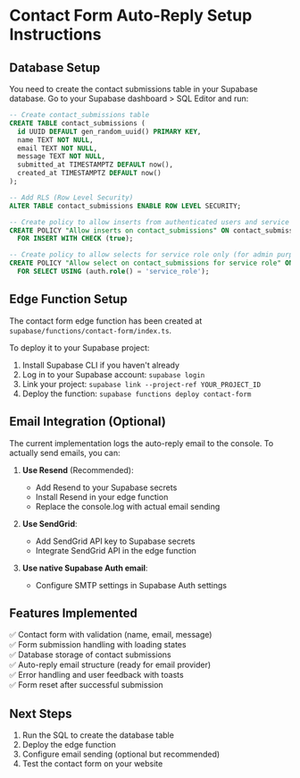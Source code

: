 # Contact Form Auto-Reply Setup Instructions

## Database Setup

You need to create the contact submissions table in your Supabase database. Go to your Supabase dashboard > SQL Editor and run:

```sql
-- Create contact_submissions table
CREATE TABLE contact_submissions (
  id UUID DEFAULT gen_random_uuid() PRIMARY KEY,
  name TEXT NOT NULL,
  email TEXT NOT NULL,
  message TEXT NOT NULL,
  submitted_at TIMESTAMPTZ DEFAULT now(),
  created_at TIMESTAMPTZ DEFAULT now()
);

-- Add RLS (Row Level Security)
ALTER TABLE contact_submissions ENABLE ROW LEVEL SECURITY;

-- Create policy to allow inserts from authenticated users and service role
CREATE POLICY "Allow inserts on contact_submissions" ON contact_submissions
  FOR INSERT WITH CHECK (true);

-- Create policy to allow selects for service role only (for admin purposes)
CREATE POLICY "Allow select on contact_submissions for service role" ON contact_submissions
  FOR SELECT USING (auth.role() = 'service_role');
```

## Edge Function Setup

The contact form edge function has been created at `supabase/functions/contact-form/index.ts`. 

To deploy it to your Supabase project:

1. Install Supabase CLI if you haven't already
2. Log in to your Supabase account: `supabase login`
3. Link your project: `supabase link --project-ref YOUR_PROJECT_ID`
4. Deploy the function: `supabase functions deploy contact-form`

## Email Integration (Optional)

The current implementation logs the auto-reply email to the console. To actually send emails, you can:

1. **Use Resend** (Recommended):
   - Add Resend to your Supabase secrets
   - Install Resend in your edge function
   - Replace the console.log with actual email sending

2. **Use SendGrid**:
   - Add SendGrid API key to Supabase secrets
   - Integrate SendGrid API in the edge function

3. **Use native Supabase Auth email**:
   - Configure SMTP settings in Supabase Auth settings

## Features Implemented

✅ Contact form with validation (name, email, message)  
✅ Form submission handling with loading states  
✅ Database storage of contact submissions  
✅ Auto-reply email structure (ready for email provider)  
✅ Error handling and user feedback with toasts  
✅ Form reset after successful submission

## Next Steps

1. Run the SQL to create the database table
2. Deploy the edge function
3. Configure email sending (optional but recommended)
4. Test the contact form on your website